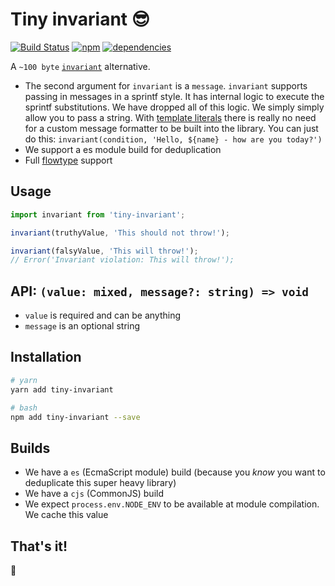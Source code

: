 # Tiny invariant 😎

[![Build Status](https://travis-ci.org/alexreardon/tiny-invariant.svg?branch=master)](https://travis-ci.org/alexreardon/tiny-invariant) [![npm](https://img.shields.io/npm/v/react-beautiful-dnd.svg)](https://www.npmjs.com/package/react-beautiful-dnd) [![dependencies](https://david-dm.org/alexreardon/tiny-invariant.svg)](https://david-dm.org/alexreardon/tiny-invariant)

A `~100 byte` [`invariant`](https://www.npmjs.com/package/invariant) alternative.

* The second argument for `invariant` is a `message`. `invariant` supports passing in messages in a sprintf style. It has internal logic to execute the sprintf substitutions. We have dropped all of this logic. We simply simply allow you to pass a string. With [template literals](https://developer.mozilla.org/en-US/docs/Web/JavaScript/Reference/Template_literals) there is really no need for a custom message formatter to be built into the library. You can just do this: `invariant(condition, 'Hello, ${name} - how are you today?')`
* We support a es module build for deduplication
* Full [flowtype](https://flowtype.org) support

## Usage

```js
import invariant from 'tiny-invariant';

invariant(truthyValue, 'This should not throw!');

invariant(falsyValue, 'This will throw!');
// Error('Invariant violation: This will throw!');
```

## API: `(value: mixed, message?: string) => void`

* `value` is required and can be anything
* `message` is an optional string

## Installation

```bash
# yarn
yarn add tiny-invariant

# bash
npm add tiny-invariant --save
```

## Builds

* We have a `es` (EcmaScript module) build (because you _know_ you want to deduplicate this super heavy library)
* We have a `cjs` (CommonJS) build
* We expect `process.env.NODE_ENV` to be available at module compilation. We cache this value

## That's it!

🤘
